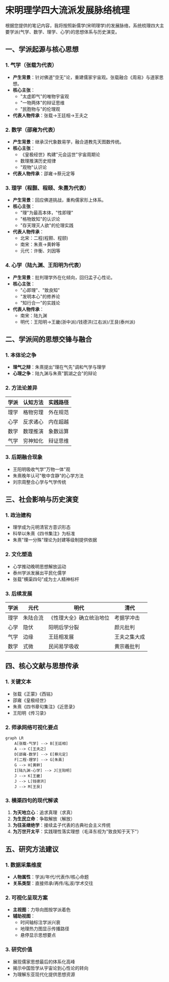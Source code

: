# 宋明理学四大流派发展脉络梳理

根据您提供的笔记内容，我将按照新儒学(宋明理学)的发展脉络，系统梳理四大主要学派(气学、数学、理学、心学)的思想体系与历史演变。

## 一、学派起源与核心思想

### 1. 气学（张载为代表）
- **产生背景**：针对佛道"空无"论，重建儒家宇宙观。张载融合《周易》与道家思想。
- **核心主张**：
  - "太虚即气"的唯物宇宙观
  - "一物两体"的辩证思维
  - "民胞物与"的伦理观
- **代表人物传承**：张载→王廷相→王夫之

### 2. 数学（邵雍为代表）
- **产生背景**：继承汉代象数易学，融合道教先天图数传统。
- **核心主张**：
  - 《皇极经世》构建"元会运世"宇宙周期论
  - 数理推演历史规律
  - "观物"认识论
- **代表人物传承**：邵雍→蔡元定等

### 3. 理学（程颢、程颐、朱熹为代表）
- **产生背景**：回应佛道挑战，重构儒家形上体系。
- **核心主张**：
  - "理"为最高本体，"性即理"
  - "格物致知"的认识论
  - "存天理灭人欲"的伦理实践
- **代表人物传承**：
  - 北宋：二程(程颢、程颐)
  - 南宋：朱熹→黄幹等
  - 元代：许衡、刘因等

### 4. 心学（陆九渊、王阳明为代表）
- **产生背景**：批判理学外在化倾向，回归孟子心性论。
- **核心主张**：
  - "心即理"、"致良知"
  - "发明本心"的修养论
  - "知行合一"的实践论
- **代表人物传承**：
  - 南宋：陆九渊
  - 明代：王阳明→王畿(浙中派)/钱德洪(江右派)/王艮(泰州派)

## 二、学派间的思想交锋与融合

### 1. 本体论之争
- **理气之辩**：朱熹提出"理在气先"调和气学与理学
- **心理之争**：陆九渊与朱熹"鹅湖之会"的辩论

### 2. 方法论差异
| 学派 | 认知方法 | 实践路径 |
|------|----------|----------|
| 理学 | 格物穷理 | 外在规范 |
| 心学 | 反求诸心 | 内在超越 |
| 数学 | 数理推演 | 象数运算 |
| 气学 | 穷神知化 | 辩证思维 |

### 3. 后期融合现象
- 王阳明吸收气学"万物一体"观
- 朱熹晚年认可"敬中含静"的心学方法
- 刘宗周整合心学与气学传统

## 三、社会影响与历史演变

### 1. 政治建构
- 理学成为元明清官方意识形态
- 科举以朱熹《四书集注》为标准
- 朱熹"理一分殊"理论为封建等级制提供依据

### 2. 文化塑造
- 心学推动晚明思想解放运动
- 泰州学派发展出平民化儒学
- 张载"横渠四句"成为士人精神标杆

### 3. 后续发展
| 学派 | 元代 | 明代 | 清代 |
|------|------|------|------|
| 理学 | 朱陆合流 | 《性理大全》确立统治地位 | 考据学冲击 |
| 心学 | 隐伏 | 阳明后学分裂 | 颜元批判 |
| 气学 | 边缘 | 王廷相发展 | 王夫之集大成 |
| 数学 | 式微 | 民间易学吸收 | 黄宗羲批判 |

## 四、核心文献与思想传承

### 1. 关键文本
- 张载《正蒙》《西铭》
- 邵雍《皇极经世》
- 朱熹《四书章句集注》《近思录》
- 王阳明《传习录》

### 2. 师承网络可视化要点
```mermaid
graph LR
    A[张载-气学] --> B[王廷相]
    A --> C[王夫之]
    D[邵雍-数学] --> E[蔡元定]
    F[二程-理学] --> G[朱熹]
    G --> H[黄幹]
    I[陆九渊-心学] --> J[王阳明]
    J --> K[王畿]
    J --> L[钱德洪]
    J --> M[王艮]
```

### 3. 横渠四句的现代解读
1. **为天地立心**：追求真理（求真）
2. **为生民立命**：争取解放（解放）
3. **为往圣继绝学**：接续孟子代表的古典社会主义传统
4. **为万世开太平**：实践理性落实理想（毛泽东视为"致良知于天下"）

## 五、研究方法建议

### 1. 数据采集维度
- **人物属性**：学派/年代/代表作/核心命题
- **关系类型**：直接师承/再传/私淑/学术交往

### 2. 可视化呈现方案
- **主视图**：力导向图按学派着色
- **辅助视图**：
  - 时间轴标注学派兴衰
  - 地理热力图显示传播路径
  - 悬停显示思想要点

### 3. 研究价值
- 展现儒家思想最后的体系化高峰
- 揭示中国哲学从宇宙论到心性论的转向
- 为理解东亚现代化提供思想资源